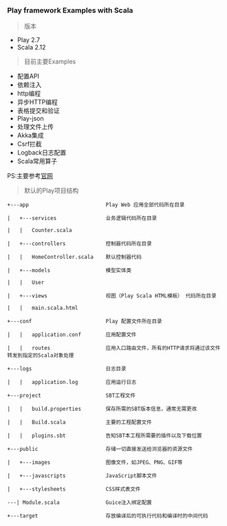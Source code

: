 ### Play framework Examples with Scala

>版本 

* Play 2.7 
* Scala 2.12

> 目前主要Examples

* 配置API
* 依赖注入
* http编程
* 异步HTTP编程
* 表格提交和验证
* Play-json
* 处理文件上传
* Akka集成
* Csrf拦截
* Logback日志配置
* Scala常用算子


PS:主要参考[官网](https://www.playframework.com/documentation/2.7.x/ScalaHome)


> 默认的Play项目结构

```
+---app                         Play Web 应用全部代码所在目录

|   +---services                业务逻辑代码所在目录

|   |   Counter.scala       

|   +---controllers             控制器代码所在目录

|   |   HomeController.scala    默认控制器代码

|   +---models                  模型实体类

|   |   User  

|   +---views                   视图（Play Scala HTML模板） 代码所在目录

|   |   main.scala.html     

+---conf                        Play 配置文件所在目录

|   |   application.conf        应用配置文件

|   |   routes                  应用入口路由文件，所有的HTTP请求将通过该文件转发到指定的Scala对象处理

+---logs                        日志目录

|   |   application.log         应用运行日志

+---project                     SBT工程文件

|   |   build.properties        保存所需的SBT版本信息，通常无需更改

|   |   Build.scala             主要的工程配置文件

|   |   plugins.sbt             告知SBT本工程所需要的插件以及下载位置

+---public                      存储一切直接发送给浏览器的资源文件

|   +---images                  图像文件，如JPEG、PNG、GIF等

|   +---javascripts             JavaScript脚本文件

|   +---stylesheets             CSS样式表文件

---| Module.scala               Guice注入绑定配置

+---target                      存放编译后的可执行代码和编译时的中间代码
```